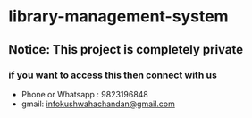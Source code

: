 # library-management-system

## Notice: This project is completely private

### if you want to access this then connect with us
* Phone or Whatsapp : 9823196848
* gmail: infokushwahachandan@gmail.com
